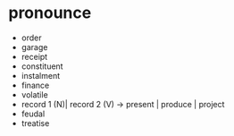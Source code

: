 # pronounce

- order
- garage
- receipt
- constituent
- instalment
- finance
- volatile
- record 1 (N)| record 2 (V) -> present | produce | project
- feudal
- treatise
